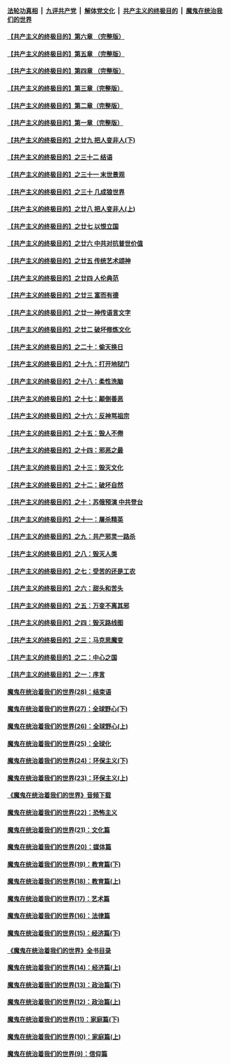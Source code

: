 ####  [法轮功真相](../../../../basic/blob/master/README.md?t=04301731) &nbsp;|&nbsp; [九评共产党](../../../../9ping.md/blob/master/README.md?t=04301731) &nbsp;|&nbsp; [解体党文化](../../../../jtdwh.md/blob/master/README.md?t=04301731)  &nbsp;|&nbsp; [共产主义的终极目的](../../../../gczydzjmd.md/blob/master/README.md?t=04301731) &nbsp;|&nbsp; [魔鬼在统治我们的世界](../../../../mgztzwmdsj.md/blob/master/README.md?t=04301731) 

#### [【共产主义的终极目的】第六章 （完整版）](../pages/nsc422/n11428913.md?t=04301731) 

#### [【共产主义的终极目的】第五章 （完整版）](../pages/nsc422/n11428912.md?t=04301731) 

#### [【共产主义的终极目的】第四章 （完整版）](../pages/nsc422/n11428907.md?t=04301731) 

#### [【共产主义的终极目的】第三章（完整版）](../pages/nsc422/n11428848.md?t=04301731) 

#### [【共产主义的终极目的】第二章（完整版）](../pages/nsc422/n11428831.md?t=04301731) 

#### [【共产主义的终极目的】第一章（完整版）](../pages/nsc422/n11417651.md?t=04301731) 

#### [【共产主义的终极目的】之廿九 把人变非人(下)](../pages/nsc422/n11344140.md?t=04301731) 

#### [【共产主义的终极目的】之三十二 结语](../pages/nsc422/n11360535.md?t=04301731) 

#### [【共产主义的终极目的】之三十一 末世景观](../pages/nsc422/n11351129.md?t=04301731) 

#### [【共产主义的终极目的】之三十 几成狼世界](../pages/nsc422/n11348280.md?t=04301731) 

#### [【共产主义的终极目的】之廿八 把人变非人(上)](../pages/nsc422/n11340492.md?t=04301731) 

#### [【共产主义的终极目的】之廿七 以恨立国](../pages/nsc422/n11336944.md?t=04301731) 

#### [【共产主义的终极目的】之廿六 中共对抗普世价值](../pages/nsc422/n11324785.md?t=04301731) 

#### [【共产主义的终极目的】之廿五 传统艺术颂神](../pages/nsc422/n11296396.md?t=04301731) 

#### [【共产主义的终极目的】之廿四 人伦典范](../pages/nsc422/n11296397.md?t=04301731) 

#### [【共产主义的终极目的】之廿三 富而有德](../pages/nsc422/n11283598.md?t=04301731) 

#### [【共产主义的终极目的】之廿一 神传语言文字](../pages/nsc422/n11263265.md?t=04301731) 

#### [【共产主义的终极目的】之廿二 破坏修炼文化](../pages/nsc422/n11245728.md?t=04301731) 

#### [【共产主义的终极目的】之二十：偷天换日](../pages/nsc422/n11238846.md?t=04301731) 

#### [【共产主义的终极目的】之十九：打开地狱门](../pages/nsc422/n11206376.md?t=04301731) 

#### [【共产主义的终极目的】之十八：柔性洗脑](../pages/nsc422/n11199994.md?t=04301731) 

#### [【共产主义的终极目的】之十七：颠倒善恶](../pages/nsc422/n11179782.md?t=04301731) 

#### [【共产主义的终极目的】之十六：反神骂祖宗](../pages/nsc422/n11166798.md?t=04301731) 

#### [【共产主义的终极目的】之十五：毁人不倦](../pages/nsc422/n11166792.md?t=04301731) 

#### [【共产主义的终极目的】之十四：邪恶之最](../pages/nsc422/n11150249.md?t=04301731) 

#### [【共产主义的终极目的】之十三：毁灭文化](../pages/nsc422/n11135227.md?t=04301731) 

#### [【共产主义的终极目的】之十二：破坏自然](../pages/nsc422/n11135214.md?t=04301731) 

#### [【共产主义的终极目的】之十：苏俄预演 中共登台](../pages/nsc422/n11118424.md?t=04301731) 

#### [【共产主义的终极目的】之十一：屠杀精英](../pages/nsc422/n11118442.md?t=04301731) 

#### [【共产主义的终极目的】之九：共产邪灵一路杀](../pages/nsc422/n11114139.md?t=04301731) 

#### [【共产主义的终极目的】之八：毁灭人类](../pages/nsc422/n11108503.md?t=04301731) 

#### [【共产主义的终极目的】之七：受苦的还是工农](../pages/nsc422/n11101809.md?t=04301731) 

#### [【共产主义的终极目的】之六：甜头和苦头](../pages/nsc422/n11096971.md?t=04301731) 

#### [【共产主义的终极目的】之五：万变不离其邪](../pages/nsc422/n11091285.md?t=04301731) 

#### [【共产主义的终极目的】之四：毁灭路线图](../pages/nsc422/n11086284.md?t=04301731) 

#### [【共产主义的终极目的】之三：马克思魔变](../pages/nsc422/n11061941.md?t=04301731) 

#### [【共产主义的终极目的】之二：中心之国](../pages/nsc422/n11047728.md?t=04301731) 

#### [【共产主义的终极目的】之一：序言](../pages/nsc422/n11086077.md?t=04301731) 

#### [魔鬼在统治着我们的世界(28)：结束语](../pages/nsc422/n10936246.md?t=04301731) 

#### [魔鬼在统治着我们的世界(27)：全球野心(下)](../pages/nsc422/n10928319.md?t=04301731) 

#### [魔鬼在统治着我们的世界(26)：全球野心(上)](../pages/nsc422/n10900318.md?t=04301731) 

#### [魔鬼在统治着我们的世界(25)：全球化](../pages/nsc422/n10788205.md?t=04301731) 

#### [魔鬼在统治着我们的世界(24)：环保主义(下)](../pages/nsc422/n10695307.md?t=04301731) 

#### [魔鬼在统治着我们的世界(23)：环保主义(上)](../pages/nsc422/n10688613.md?t=04301731) 

#### [《魔鬼在统治着我们的世界》音频下载](../pages/nsc422/n10635553.md?t=04301731) 

#### [魔鬼在统治着我们的世界(22)：恐怖主义](../pages/nsc422/n10614727.md?t=04301731) 

#### [魔鬼在统治着我们的世界(21)：文化篇](../pages/nsc422/n10597706.md?t=04301731) 

#### [魔鬼在统治着我们的世界(20)：媒体篇](../pages/nsc422/n10586579.md?t=04301731) 

#### [魔鬼在统治着我们的世界(19)：教育篇(下)](../pages/nsc422/n10564808.md?t=04301731) 

#### [魔鬼在统治着我们的世界(18)：教育篇(上)](../pages/nsc422/n10526970.md?t=04301731) 

#### [魔鬼在统治着我们的世界(17)：艺术篇](../pages/nsc422/n10499093.md?t=04301731) 

#### [魔鬼在统治着我们的世界(16)：法律篇](../pages/nsc422/n10485969.md?t=04301731) 

#### [魔鬼在统治着我们的世界(15)：经济篇(下)](../pages/nsc422/n10469975.md?t=04301731) 

#### [《魔鬼在统治着我们的世界》全书目录](../pages/nsc422/n10464261.md?t=04301731) 

#### [魔鬼在统治着我们的世界(14)：经济篇(上)](../pages/nsc422/n10457370.md?t=04301731) 

#### [魔鬼在统治着我们的世界(13)：政治篇(下)](../pages/nsc422/n10448270.md?t=04301731) 

#### [魔鬼在统治着我们的世界(12)：政治篇(上)](../pages/nsc422/n10444576.md?t=04301731) 

#### [魔鬼在统治着我们的世界(11)：家庭篇(下)](../pages/nsc422/n10440961.md?t=04301731) 

#### [魔鬼在统治着我们的世界(10)：家庭篇(上)](../pages/nsc422/n10435448.md?t=04301731) 

#### [魔鬼在统治着我们的世界(9)：信仰篇](../pages/nsc422/n10432159.md?t=04301731) 


